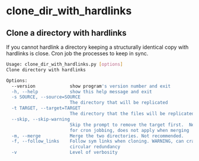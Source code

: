 # clone_dir_with_hardlinks
## Clone a directory with hardlinks

If you cannot hardlink a directory keeping a structurally identical copy with hardlinks is close.  Cron job the processes to keep in sync.

```bash
Usage: clone_dir_with_hardlinks.py [options]
Clone directory with hardlinks

Options:
  --version             show program's version number and exit
  -h, --help            show this help message and exit
  -s SOURCE, --source=SOURCE
                        The directory that will be replicated
  -t TARGET, --target=TARGET
                        The directory that the files will be replicated into
  --skip, --skip-warning
                        Skip the prompt to remove the target first.  Needed
                        for cron jobbing, does not apply when merging
  -m, --merge           Merge the two directories. Not recommended.
  -f, --follow_links    Follow sym links when cloning. WARNING, can crate
                        circular redundancy
  -v                    Level of verbosity
```
